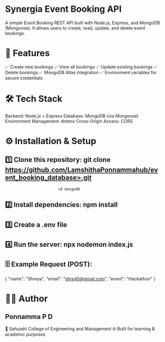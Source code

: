 # Synergia Event Booking API

A simple Event Booking REST API built with Node.js, Express, and MongoDB (Mongoose).
It allows users to create, read, update, and delete event bookings.

# 🧩 Features
✅ Create new bookings
✅ View all bookings
✅ Update existing bookings
✅ Delete bookings
✅ MongoDB Atlas integration
✅ Environment variables for secure credentials

# 🛠️ Tech Stack
Backend: Node.js + Express
Database: MongoDB (via Mongoose)
Environment Management: dotenv
Cross-Origin Access: CORS

# ⚙️ Installation & Setup
## 1️⃣ Clone this repository:   git clone https://github.com/LamshithaPonnammahub/event_booking_database>.git
                            cd mongodb

## 2️⃣ Install dependencies:   npm install
## 3️⃣ Create a .env file
## 4️⃣ Run the server:       npx nodemon index.js

## 🗄️ Example Request (POST):

{
  "name": "Shreya",
  "email": "shre45@gmail.com",
  "event": "Hackathon"
}

# 🧑‍💻 Author

## Ponnamma P D
📍 Sahyadri College of Engineering and Management
🌐 Built for learning & academic purposes
